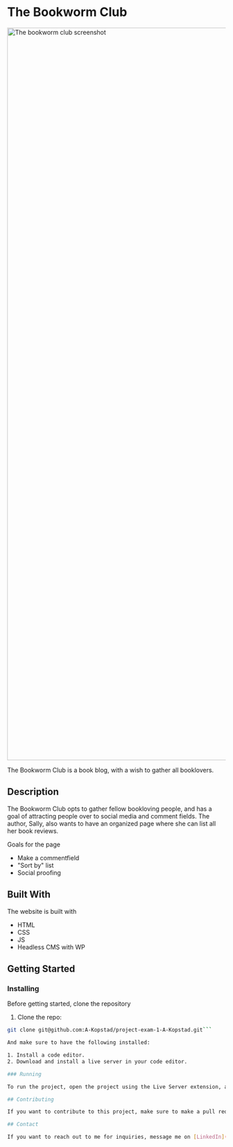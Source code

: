 # The Bookworm Club

<img width="1684" alt="The bookworm club screenshot" src="https://github.com/Noroff-FEU-Assignments/project-exam-1-A-Kopstad/assets/126067888/843da07b-fd58-4558-84ac-f7c3c98c44c9">

The Bookworm Club is a book blog, with a wish to gather all booklovers. 
## Description

The Bookworm Club opts to gather fellow bookloving people, and has a goal of attracting people over to social media and comment fields. The author, Sally, also wants to have an organized page where she can list all her book reviews. 

Goals for the page

- Make a commentfield
- "Sort by" list
- Social proofing

## Built With

The website is built with 
- HTML
- CSS
- JS
- Headless CMS with WP

## Getting Started

### Installing

Before getting started, clone the repository

1. Clone the repo:

```bash
git clone git@github.com:A-Kopstad/project-exam-1-A-Kopstad.git```

And make sure to have the following installed:

1. Install a code editor.
2. Download and install a live server in your code editor.

### Running

To run the project, open the project using the Live Server extension, and it will automatically launch the application in your default web browser.

## Contributing

If you want to contribute to this project, make sure to make a pull request.

## Contact

If you want to reach out to me for inquiries, message me on [LinkedIn](https://www.linkedin.com/in/alexandra-k-2212a7214/) 
